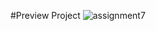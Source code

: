 #Preview Project
![assignment7](https://user-images.githubusercontent.com/87288872/160688847-4322b150-bb88-408f-aa30-7f043d317f98.jpg)
